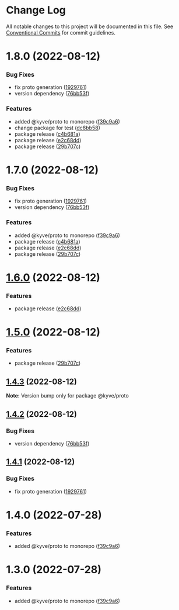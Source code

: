 # Change Log

All notable changes to this project will be documented in this file.
See [Conventional Commits](https://conventionalcommits.org) for commit guidelines.

# 1.8.0 (2022-08-12)


### Bug Fixes

* fix proto generation ([1929761](https://github.com/KYVENetwork/node/commit/1929761fc7c807408da6673b70763499f4535dff))
* version dependency ([76bb53f](https://github.com/KYVENetwork/node/commit/76bb53f8c16c58054935efc4efe78fba6d9771d1))


### Features

* added @kyve/proto to monorepo ([f39c9a6](https://github.com/KYVENetwork/node/commit/f39c9a64e4af4cfb8149bab44fcc7a3bb553b19b))
* change package for test ([dc8bb58](https://github.com/KYVENetwork/node/commit/dc8bb5878e0bdf253f2a3bdf6a1b55ec5ec77eaa))
* package release ([c4b681a](https://github.com/KYVENetwork/node/commit/c4b681a9815f0a18a4cf11a0f09bdb042662c6d2))
* package release ([e2c68dd](https://github.com/KYVENetwork/node/commit/e2c68dd6880aec75cc087c41d2bfc1557ce98bb9))
* package release ([29b707c](https://github.com/KYVENetwork/node/commit/29b707cbe383bf4253a617b0f9f9c00454546418))





# 1.7.0 (2022-08-12)


### Bug Fixes

* fix proto generation ([1929761](https://github.com/KYVENetwork/node/commit/1929761fc7c807408da6673b70763499f4535dff))
* version dependency ([76bb53f](https://github.com/KYVENetwork/node/commit/76bb53f8c16c58054935efc4efe78fba6d9771d1))


### Features

* added @kyve/proto to monorepo ([f39c9a6](https://github.com/KYVENetwork/node/commit/f39c9a64e4af4cfb8149bab44fcc7a3bb553b19b))
* package release ([c4b681a](https://github.com/KYVENetwork/node/commit/c4b681a9815f0a18a4cf11a0f09bdb042662c6d2))
* package release ([e2c68dd](https://github.com/KYVENetwork/node/commit/e2c68dd6880aec75cc087c41d2bfc1557ce98bb9))
* package release ([29b707c](https://github.com/KYVENetwork/node/commit/29b707cbe383bf4253a617b0f9f9c00454546418))





# [1.6.0](https://github.com/KYVENetwork/node/compare/@kyve/proto@1.5.0...@kyve/proto@1.6.0) (2022-08-12)


### Features

* package release ([e2c68dd](https://github.com/KYVENetwork/node/commit/e2c68dd6880aec75cc087c41d2bfc1557ce98bb9))





# [1.5.0](https://github.com/KYVENetwork/node/compare/@kyve/proto@1.4.3...@kyve/proto@1.5.0) (2022-08-12)


### Features

* package release ([29b707c](https://github.com/KYVENetwork/node/commit/29b707cbe383bf4253a617b0f9f9c00454546418))





## [1.4.3](https://github.com/KYVENetwork/proto/compare/@kyve/proto@1.4.2...@kyve/proto@1.4.3) (2022-08-12)

**Note:** Version bump only for package @kyve/proto





## [1.4.2](https://github.com/KYVENetwork/proto/compare/@kyve/proto@1.4.1...@kyve/proto@1.4.2) (2022-08-12)


### Bug Fixes

* version dependency ([76bb53f](https://github.com/KYVENetwork/proto/commit/76bb53f8c16c58054935efc4efe78fba6d9771d1))





## [1.4.1](https://github.com/KYVENetwork/proto/compare/@kyve/proto@1.4.0...@kyve/proto@1.4.1) (2022-08-12)


### Bug Fixes

* fix proto generation ([1929761](https://github.com/KYVENetwork/proto/commit/1929761fc7c807408da6673b70763499f4535dff))





# 1.4.0 (2022-07-28)


### Features

* added @kyve/proto to monorepo ([f39c9a6](https://github.com/KYVENetwork/proto/commit/f39c9a64e4af4cfb8149bab44fcc7a3bb553b19b))





# 1.3.0 (2022-07-28)


### Features

* added @kyve/proto to monorepo ([f39c9a6](https://github.com/KYVENetwork/proto/commit/f39c9a64e4af4cfb8149bab44fcc7a3bb553b19b))
